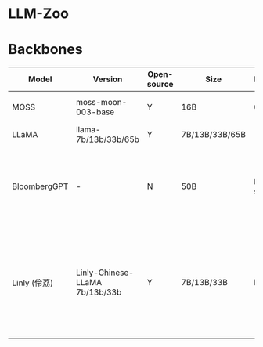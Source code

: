 # LLM-Zoo

# Backbones

| Model        | Version                        | Open-source | Size           | Backbone    | Training Data                                                                                                                                                                                                                                                                     | Languages | Domain  | Demo                                | GitHub                                              | Huggingface                                                       | Paper                                      | Official Blog                                                                                          | Release Time |
| ------------ | ------------------------------ | ----------- | -------------- | ----------- | --------------------------------------------------------------------------------------------------------------------------------------------------------------------------------------------------------------------------------------------------------------------------------- | --------- | ------- | ----------------------------------- | --------------------------------------------------- | ----------------------------------------------------------------- | ------------------------------------------ | ------------------------------------------------------------------------------------------------------ | ------------ |
| MOSS         | moss-moon-003-base             | Y           | 16B            | CodeGen     | 100B Chinese tokens and 20B English tokens                                                                                                                                                                                                                                        | zh, en    | General | [[link](https://moss.fastnlp.top/)] | [[link](https://github.com/OpenLMLab/MOSS)]         | [[link](https://huggingface.co/fnlp/moss-moon-003-base)]          | \-                                         | [[link](https://txsun1997.github.io/blogs/moss.html)]                                                  | 2023.4.21    |
| LLaMA        | llama-7b/13b/33b/65b           | Y           | 7B/13B/33B/65B | \-          | <details><summary><b>Instruction data</b></summary>1T tokens (English CommonCrawl, C4, Github, Wikipedia, Gutenberg and Books3, ArXiv, Stack Exchange)</details>                                                                                                                                                                           | en        | General | \-                                  | [[link](https://github.com/facebookresearch/llama)] | [[link](https://huggingface.co/decapoda-research/llama-7b-hf)]    | [[link](https://arxiv.org/abs/2302.13971)] | [[link](https://ai.facebook.com/blog/large-language-model-llama-meta-ai/)]                             | 2023.02.27   |
| BloombergGPT | \-                             | N           | 50B            | BLOOM-style | 363B financial datasets (web, news, filings, press, bloomberg) and 345B public datasets (PILE, C4, wikipedia)                                                                                                                                                                     | en        | Finance | \-                                  | \-                                                  | \-                                                                | [[link](https://arxiv.org/abs/2303.17564)] | [[link](https://www.bloomberg.com/company/press/bloomberggpt-50-billion-parameter-llm-tuned-finance/)] | 2023.03.30   |
| Linly (伶荔)   | Linly-Chinese-LLaMA 7b/13b/33b | Y           | 7B/13B/33B     | LLaMA       | Chinese-English parallel corpora [[link](https://statmt.org/wmt18/translation-task.html#download)], Chinese Wikipedia, community interaction, news data [[link](https://github.com/CLUEbenchmark/CLUECorpus2020)], scientific literature [[link](https://github.com/ydli-ai/CSL)] | zh        | General | \-                                  | [[link](https://github.com/CVI-SZU/Linly)]          | [[link](https://huggingface.co/P01son/Linly-Chinese-LLaMA-7b-hf)] | \-                                         | \-                                                                                                     | 2023.3.28    |
